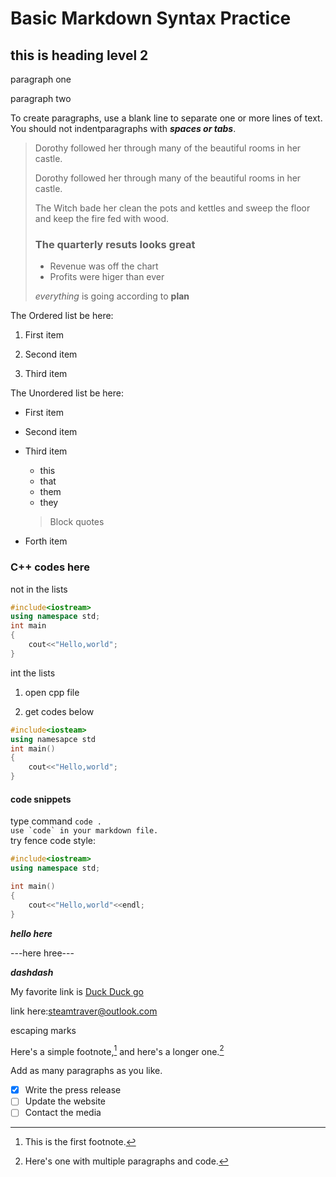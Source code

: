 # Basic Markdown Syntax Practice

## this is heading level 2

paragraph one

paragraph two

To create paragraphs, use a blank line to separate one or more lines of text.  
You should not indentparagraphs with ***spaces or tabs***.

>Dorothy followed her through many of the beautiful rooms in her castle.
>
> Dorothy followed her through many of the beautiful rooms in her castle.
>
> The Witch bade her clean the pots and kettles and sweep the floor and keep the fire fed with wood.  
>
>### The quarterly resuts looks great  
>
> - Revenue was off the chart  
> - Profits were higer than ever  
>
> *everything* is going according to **plan**

The Ordered list be here:

1. First item

2. Second item

3. Third item

The Unordered list be here:  

- First item

- Second item

- Third item
  - this
  - that
  - them
  - they
  > Block quotes

- Forth item

### C++ codes here

not in the lists

```c++  
#include<iostream>
using namespace std;
int main
{
    cout<<"Hello,world";
}
```

int the lists

1. open cpp file

2. get codes below

```c++
#include<iosteam>
using namesapce std
int main()
{
    cout<<"Hello,world";
}
```

#### code snippets  

type command `code .`  
``use `code` in your markdown file.``  
try fence code style:  

```c++
#include<iostream>
using namespace std;

int main()
{
    cout<<"Hello,world"<<endl;
}
```

***hello here***

---here hree---

___dashdash___

My favorite link is [Duck Duck go](https://duckduckgo.com)

link here:<steamtraver@outlook.com>

escaping marks  

Here's a simple footnote,[^1] and here's a longer one.[^bignote]

[^1]: This is the first footnote.

[^bignote]: Here's one with multiple paragraphs and code.

Add as many paragraphs as you like.  

- [x] Write the press release
- [ ] Update the website
- [ ] Contact the media
